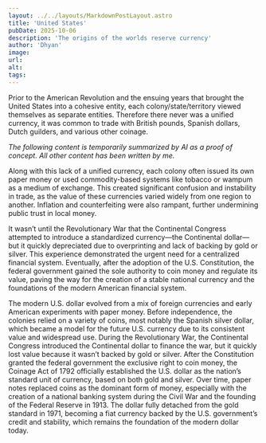 ```yaml
---
layout: ../../layouts/MarkdownPostLayout.astro
title: 'United States'
pubDate: 2025-10-06
description: 'The origins of the worlds reserve currency'
author: 'Dhyan'
image:
url:
alt:
tags:
---
```


Prior to the American Revolution and the ensuing years that brought the United States into a cohesive entity, 
each colony/state/territory viewed themselves as separate entities. 
Therefore there never was a unified currency, it was common to trade with British pounds, Spanish dollars, Dutch guilders, and various other coinage.


*The following content is temporarily summarized by AI as a proof of concept. All other content has been written by me.*

Along with this lack of a unified currency, each colony often issued its own paper money or used commodity-based systems like tobacco or wampum as a medium of exchange. This created significant confusion and instability in trade, as the value of these currencies varied widely from one region to another. Inflation and counterfeiting were also rampant, further undermining public trust in local money.

It wasn’t until the Revolutionary War that the Continental Congress attempted to introduce a standardized currency—the Continental dollar—but it quickly depreciated due to overprinting and lack of backing by gold or silver. This experience demonstrated the urgent need for a centralized financial system. Eventually, after the adoption of the U.S. Constitution, the federal government gained the sole authority to coin money and regulate its value, paving the way for the creation of a stable national currency and the foundations of the modern American financial system.

The modern U.S. dollar evolved from a mix of foreign currencies and early American experiments with paper money. Before independence, the colonies relied on a variety of coins, most notably the Spanish silver dollar, which became a model for the future U.S. currency due to its consistent value and widespread use. During the Revolutionary War, the Continental Congress introduced the Continental dollar to finance the war, but it quickly lost value because it wasn’t backed by gold or silver. After the Constitution granted the federal government the exclusive right to coin money, the Coinage Act of 1792 officially established the U.S. dollar as the nation’s standard unit of currency, based on both gold and silver. Over time, paper notes replaced coins as the dominant form of money, especially with the creation of a national banking system during the Civil War and the founding of the Federal Reserve in 1913. The dollar fully detached from the gold standard in 1971, becoming a fiat currency backed by the U.S. government’s credit and stability, which remains the foundation of the modern dollar today.